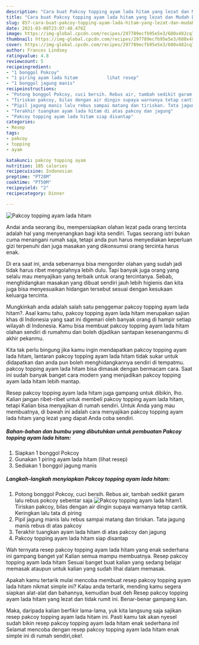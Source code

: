 ```yaml
---
description: "Cara buat Pakcoy topping ayam lada hitam yang lezat dan Mudah Dibuat"
title: "Cara buat Pakcoy topping ayam lada hitam yang lezat dan Mudah Dibuat"
slug: 857-cara-buat-pakcoy-topping-ayam-lada-hitam-yang-lezat-dan-mudah-dibuat
date: 2021-03-08T23:07:48.476Z
image: https://img-global.cpcdn.com/recipes/297789ecfb95e5e3/680x482cq70/pakcoy-topping-ayam-lada-hitam-foto-resep-utama.jpg
thumbnail: https://img-global.cpcdn.com/recipes/297789ecfb95e5e3/680x482cq70/pakcoy-topping-ayam-lada-hitam-foto-resep-utama.jpg
cover: https://img-global.cpcdn.com/recipes/297789ecfb95e5e3/680x482cq70/pakcoy-topping-ayam-lada-hitam-foto-resep-utama.jpg
author: Frances Lindsey
ratingvalue: 4.8
reviewcount: 5
recipeingredient:
- "1 bonggol Pokcoy"
- "1 piring ayam lada hitam           lihat resep"
- "1 bonggol jagung manis"
recipeinstructions:
- "Potong bonggol Pokcoy, cuci bersih. Rebus air, tambah sedikit garam lalu rebus pokcoy sebentar saja"
- "Tiriskan pakcoy, bilas dengan air dingin supaya warnanya tetap cantik. Keringkan lalu tata di piring"
- "Pipil jagung manis lalu rebus sampai matang dan tiriskan. Tata jagung manis rebus di atas pakcoy"
- "Terakhir tuangkan ayam lada hitam di atas pakcoy dan jagung"
- "Pakcoy topping ayam lada hitam siap disantap"
categories:
- Resep
tags:
- pakcoy
- topping
- ayam

katakunci: pakcoy topping ayam 
nutrition: 105 calories
recipecuisine: Indonesian
preptime: "PT28M"
cooktime: "PT50M"
recipeyield: "2"
recipecategory: Dinner

---
```



![Pakcoy topping ayam lada hitam](https://img-global.cpcdn.com/recipes/297789ecfb95e5e3/680x482cq70/pakcoy-topping-ayam-lada-hitam-foto-resep-utama.jpg)

Andai anda seorang ibu, mempersiapkan olahan lezat pada orang tercinta adalah hal yang menyenangkan bagi kita sendiri. Tugas seorang istri bukan cuma menangani rumah saja, tetapi anda pun harus menyediakan keperluan gizi terpenuhi dan juga masakan yang dikonsumsi orang tercinta harus enak.

Di era  saat ini, anda sebenarnya bisa mengorder olahan yang sudah jadi tidak harus ribet mengolahnya lebih dulu. Tapi banyak juga orang yang selalu mau menyajikan yang terbaik untuk orang tercintanya. Sebab, menghidangkan masakan yang dibuat sendiri jauh lebih higienis dan kita juga bisa menyesuaikan hidangan tersebut sesuai dengan kesukaan keluarga tercinta. 



Mungkinkah anda adalah salah satu penggemar pakcoy topping ayam lada hitam?. Asal kamu tahu, pakcoy topping ayam lada hitam merupakan sajian khas di Indonesia yang saat ini digemari oleh banyak orang di hampir setiap wilayah di Indonesia. Kamu bisa membuat pakcoy topping ayam lada hitam olahan sendiri di rumahmu dan boleh dijadikan santapan kesenanganmu di akhir pekanmu.

Kita tak perlu bingung jika kamu ingin mendapatkan pakcoy topping ayam lada hitam, lantaran pakcoy topping ayam lada hitam tidak sukar untuk didapatkan dan anda pun boleh menghidangkannya sendiri di tempatmu. pakcoy topping ayam lada hitam bisa dimasak dengan bermacam cara. Saat ini sudah banyak banget cara modern yang menjadikan pakcoy topping ayam lada hitam lebih mantap.

Resep pakcoy topping ayam lada hitam juga gampang untuk dibikin, lho. Kalian jangan ribet-ribet untuk membeli pakcoy topping ayam lada hitam, tetapi Kalian bisa menyajikan di rumah sendiri. Untuk Anda yang mau membuatnya, di bawah ini adalah cara menyajikan pakcoy topping ayam lada hitam yang lezat yang dapat Anda coba sendiri.

<!--inarticleads1-->

##### Bahan-bahan dan bumbu yang dibutuhkan untuk pembuatan Pakcoy topping ayam lada hitam:

1. Siapkan 1 bonggol Pokcoy
1. Gunakan 1 piring ayam lada hitam           (lihat resep)
1. Sediakan 1 bonggol jagung manis




<!--inarticleads2-->

##### Langkah-langkah menyiapkan Pakcoy topping ayam lada hitam:

1. Potong bonggol Pokcoy, cuci bersih. Rebus air, tambah sedikit garam lalu rebus pokcoy sebentar saja
<img src="https://img-global.cpcdn.com/steps/6ed97833eea1561f/160x128cq70/pakcoy-topping-ayam-lada-hitam-langkah-memasak-1-foto.jpg" alt="Pakcoy topping ayam lada hitam">1. Tiriskan pakcoy, bilas dengan air dingin supaya warnanya tetap cantik. Keringkan lalu tata di piring
1. Pipil jagung manis lalu rebus sampai matang dan tiriskan. Tata jagung manis rebus di atas pakcoy
1. Terakhir tuangkan ayam lada hitam di atas pakcoy dan jagung
1. Pakcoy topping ayam lada hitam siap disantap




Wah ternyata resep pakcoy topping ayam lada hitam yang enak sederhana ini gampang banget ya! Kalian semua mampu membuatnya. Resep pakcoy topping ayam lada hitam Sesuai banget buat kalian yang sedang belajar memasak ataupun untuk kalian yang sudah lihai dalam memasak.

Apakah kamu tertarik mulai mencoba membuat resep pakcoy topping ayam lada hitam nikmat simple ini? Kalau anda tertarik, mending kamu segera siapkan alat-alat dan bahannya, kemudian buat deh Resep pakcoy topping ayam lada hitam yang lezat dan tidak rumit ini. Benar-benar gampang kan. 

Maka, daripada kalian berfikir lama-lama, yuk kita langsung saja sajikan resep pakcoy topping ayam lada hitam ini. Pasti kamu tak akan nyesel sudah bikin resep pakcoy topping ayam lada hitam enak sederhana ini! Selamat mencoba dengan resep pakcoy topping ayam lada hitam enak simple ini di rumah sendiri,oke!.

